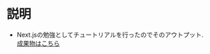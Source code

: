 # 説明
- Next.jsの勉強としてチュートリアルを行ったのでそのアウトプット.  
[成果物はこちら](next-js-blog-1v3uumh50-nakagawaryunosuke.vercel.app)
